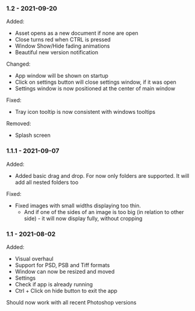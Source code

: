 ### 1.2 - 2021-09-20

Added:
- Asset opens as a new document if none are open
- Close turns red when CTRL is pressed
- Window Show/Hide fading animations
- Beautiful new version notification

Changed:
- App window will be shown on startup
- Click on settings button will close settings window, if it was open
- Settings window is now positioned at the center of main window

Fixed:
- Tray icon tooltip is now consistent with windows tooltips

Removed:
- Splash screen

### 1.1.1 - 2021-09-07

Added:
- Added basic drag and drop. For now only folders are supported. It will add all nested folders too

Fixed:
- Fixed images with small widths displaying too thin.
	- And if one of the sides of an image is too big (in relation to other side) - it will now display fully, without cropping

### 1.1 - 2021-08-02

Added:
- Visual overhaul
- Support for PSD, PSB and Tiff formats
- Window can now be resized and moved
- Settings
- Check if app is already running
- Ctrl + Click on hide button to exit the app

Should now work with all recent Photoshop versions